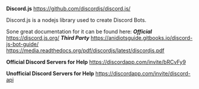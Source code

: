 **Discord.js**
https://github.com/discordjs/discord.js/


Discord.js is a nodejs library used to create Discord Bots.

Sone great documentation for it can be found here: 
***Official***
https://discord.js.org/
***Third Party***
https://anidiotsguide.gitbooks.io/discord-js-bot-guide/
https://media.readthedocs.org/pdf/discordjs/latest/discordjs.pdf


**Official Discord Servers for Help**
https://discordapp.com/invite/bRCvFy9


**Unofficial Discord Servers for Help**
https://discordapp.com/invite/discord-api
